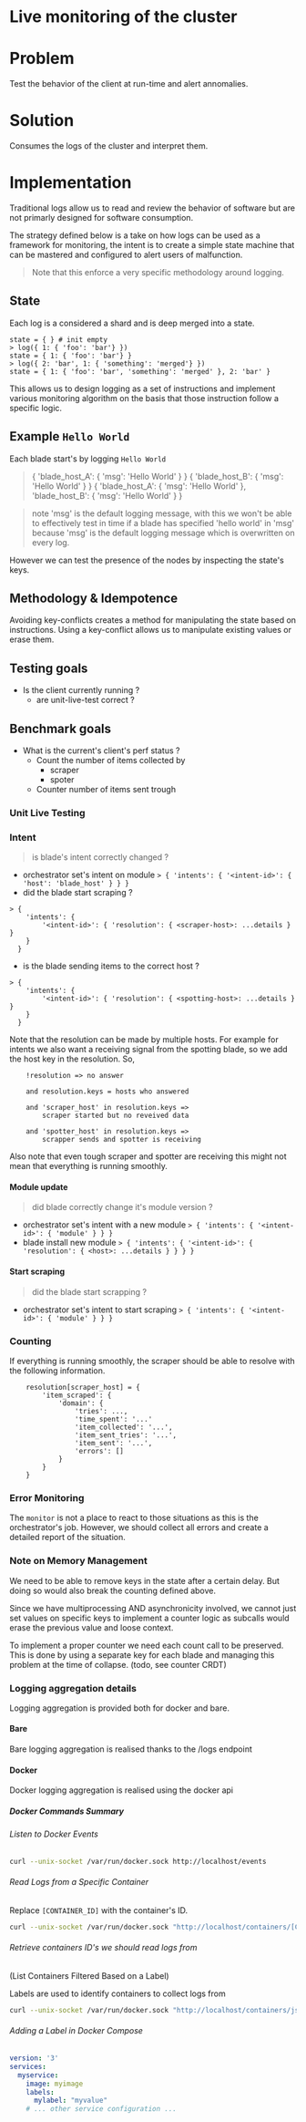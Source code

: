 # Live monitoring of the cluster

# Problem

Test the behavior of the client at run-time and alert annomalies.

# Solution

Consumes the logs of the cluster and interpret them.

# Implementation

Traditional logs allow us to read and review the behavior of software but are
not primarly designed for software consumption.

The strategy defined below is a take on how logs can be used as a framework for
monitoring, the intent is to create a simple state machine that can be mastered
and configured to alert users of malfunction.

> Note that this enforce a very specific methodology around logging.

## State

Each log is a considered a shard and is deep merged into a state.

```example
state = { } # init empty
> log({ 1: { 'foo': 'bar'} })
state = { 1: { 'foo': 'bar'} }
> log({ 2: 'bar', 1: { 'something': 'merged'} })
state = { 1: { 'foo': 'bar', 'something': 'merged' }, 2: 'bar' }
```

This allows us to design logging as a set of instructions and implement various
monitoring algorithm on the basis that those instruction follow a specific
logic.

## Example `Hello World`

Each blade start's by logging `Hello World`

> { 'blade_host_A': { 'msg': 'Hello World' } }
> { 'blade_host_B': { 'msg': 'Hello World' } }
{
    'blade_host_A': { 'msg': 'Hello World' },
    'blade_host_B': { 'msg': 'Hello World' } 
}

> note 'msg' is the default logging message, with this we won't be able to 
effectively test in time if a blade has specified 'hello world' in 'msg' 
because 'msg' is the default logging message which is overwritten on every log.

However we can test the presence of the nodes by inspecting the state's keys.

## Methodology & Idempotence

Avoiding key-conflicts creates a method for manipulating the state based on
instructions. Using a key-conflict allows us to manipulate existing values or
erase them.

## Testing goals

- Is the client currently running ?
    - are unit-live-test correct ?

## Benchmark goals

- What is the current's client's perf status ? 
    - Count the number of items collected by
        - scraper
        - spoter
    - Counter number of items sent trough

### Unit Live Testing

### Intent

> is blade's intent correctly changed ?
- orchestrator set's intent on module
`> { 'intents': { '<intent-id>': { 'host': 'blade_host' } } }`
- did the blade start scraping ?
```
> { 
    'intents': { 
        '<intent-id>': { 'resolution': { <scraper-host>: ...details } } 
    } 
  }
```
- is the blade sending items to the correct host ?
```
> { 
    'intents': { 
        '<intent-id>': { 'resolution': { <spotting-host>: ...details } } 
    } 
  }
```
Note that the resolution can be made by multiple hosts. For example for intents
we also want a receiving signal from the spotting blade, so we add the host key
in the resolution. So,

```
    !resolution => no answer

    and resolution.keys = hosts who answered 

    and 'scraper_host' in resolution.keys => 
        scraper started but no reveived data

    and 'spotter_host' in resolution.keys => 
        scrapper sends and spotter is receiving
```

Also note that even tough scraper and spotter are receiving this might not mean
that everything is running smoothly.

#### Module update
> did blade correctly change it's module version ?
- orchestrator set's intent with a new module
`> { 'intents': { '<intent-id>': { 'module' } } }`
- blade install new module
`> { 'intents': { '<intent-id>': { 'resolution': { <host>: ...details } } } }`

#### Start scraping
> did the blade start scrapping ?
- orchestrator set's intent to start scraping
`> { 'intents': { '<intent-id>': { 'module' } } }`


### Counting

If everything is running smoothly, the scraper should be able to resolve with
the following information.

```
    resolution[scraper_host] = {
        'item_scraped': {
            'domain': {
                'tries': ...,
                'time_spent': '...'
                'item_collected': '...',
                'item_sent_tries': '...',
                'item_sent': '...',
                'errors': []
            }
        }
    }
```

### Error Monitoring

The `monitor` is not a place to react to those situations as this is the
orchestrator's job. However, we should collect all errors and create a detailed
report of the situation.

### Note on Memory Management

We need to be able to remove keys in the state after a certain delay. But
doing so would also break the counting defined above.

Since we have multiprocessing AND asynchronicity involved, we cannot just set
values on specific keys to implement a counter logic as subcalls would erase
the previous value and loose context.

To implement a proper counter we need each count call to be preserved. This is
done by using a separate key for each blade and managing this problem at the
time of collapse. (todo, see counter CRDT)

### Logging aggregation details

Logging aggregation is provided both for docker and bare.

#### Bare

Bare logging aggregation is realised thanks to the /logs endpoint

#### Docker

Docker logging aggregation is realised using the docker api

##### Docker Commands Summary

###### Listen to Docker Events
```bash
curl --unix-socket /var/run/docker.sock http://localhost/events
```

###### Read Logs from a Specific Container
Replace `[CONTAINER_ID]` with the container's ID.
```bash
curl --unix-socket /var/run/docker.sock "http://localhost/containers/[CONTAINER_ID]/logs?stdout=1&stderr=1&follow=1"
```

###### Retrieve containers ID's we should read logs from

(List Containers Filtered Based on a Label)

Labels are used to identify containers to collect logs from

```bash
curl --unix-socket /var/run/docker.sock "http://localhost/containers/json?filters=$(echo -n '{"label": ["mylabel=myvalue"]}' | jq -sRr @uri)"
```

###### Adding a Label in Docker Compose


```yaml
version: '3'
services:
  myservice:
    image: myimage
    labels:
      mylabel: "myvalue"
    # ... other service configuration ...
```



